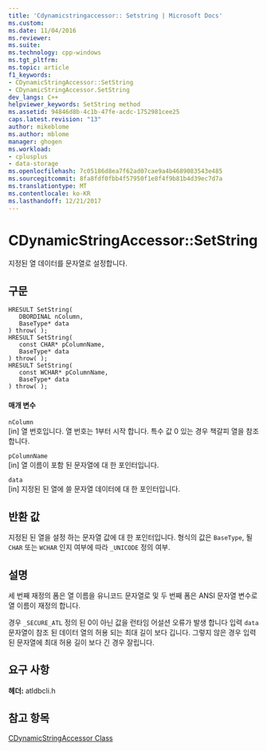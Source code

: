 ```yaml
---
title: 'Cdynamicstringaccessor:: Setstring | Microsoft Docs'
ms.custom: 
ms.date: 11/04/2016
ms.reviewer: 
ms.suite: 
ms.technology: cpp-windows
ms.tgt_pltfrm: 
ms.topic: article
f1_keywords:
- CDynamicStringAccessor::SetString
- CDynamicStringAccessor.SetString
dev_langs: C++
helpviewer_keywords: SetString method
ms.assetid: 94846d8b-4c1b-47fe-acdc-1752981cee25
caps.latest.revision: "13"
author: mikeblome
ms.author: mblome
manager: ghogen
ms.workload:
- cplusplus
- data-storage
ms.openlocfilehash: 7c05186d8ea7f62ad07cae9a4b4689083543e485
ms.sourcegitcommit: 8fa8fdf0fbb4f57950f1e8f4f9b81b4d39ec7d7a
ms.translationtype: MT
ms.contentlocale: ko-KR
ms.lasthandoff: 12/21/2017
---
```

# <a name="cdynamicstringaccessorsetstring"></a>CDynamicStringAccessor::SetString
지정된 열 데이터를 문자열로 설정합니다.  
  
## <a name="syntax"></a>구문  
  
```  
HRESULT SetString(  
   DBORDINAL nColumn,  
   BaseType* data  
) throw( );  
HRESULT SetString(  
   const CHAR* pColumnName,  
   BaseType* data  
) throw( );  
HRESULT SetString(  
   const WCHAR* pColumnName,  
   BaseType* data  
) throw( );  
```  
  
#### <a name="parameters"></a>매개 변수  
 `nColumn`  
 [in] 열 번호입니다. 열 번호는 1부터 시작 합니다. 특수 값 0 있는 경우 책갈피 열을 참조 합니다.  
  
 `pColumnName`  
 [in] 열 이름이 포함 된 문자열에 대 한 포인터입니다.  
  
 `data`  
 [in] 지정된 된 열에 쓸 문자열 데이터에 대 한 포인터입니다.  
  
## <a name="return-value"></a>반환 값  
 지정된 된 열을 설정 하는 문자열 값에 대 한 포인터입니다. 형식의 값은 `BaseType`, 될 `CHAR` 또는 `WCHAR` 인지 여부에 따라 `_UNICODE` 정의 여부.  
  
## <a name="remarks"></a>설명  
 세 번째 재정의 폼은 열 이름을 유니코드 문자열로 및 두 번째 폼은 ANSI 문자열 변수로 열 이름이 재정의 합니다.  
  
 경우 `_SECURE_ATL` 정의 된 0이 아닌 값을 런타임 어설션 오류가 발생 합니다 입력 `data` 문자열이 참조 된 데이터 열의 허용 되는 최대 길이 보다 깁니다. 그렇지 않은 경우 입력된 문자열에 최대 허용 길이 보다 긴 경우 잘립니다.  
  
## <a name="requirements"></a>요구 사항  
 **헤더:** atldbcli.h  
  
## <a name="see-also"></a>참고 항목  
 [CDynamicStringAccessor Class](../../data/oledb/cdynamicstringaccessor-class.md)
